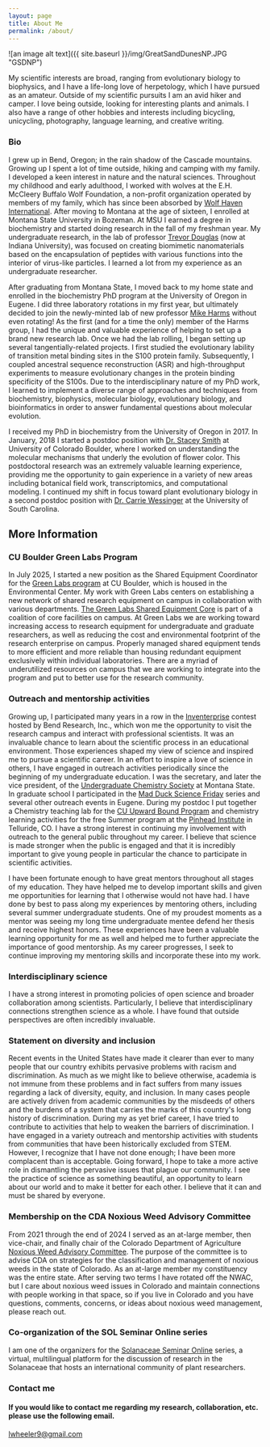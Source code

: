 ```yaml
---
layout: page
title: About Me
permalink: /about/
---
```


![an image alt text]({{ site.baseurl }}/img/GreatSandDunesNP.JPG "GSDNP")

My scientific interests are broad, ranging from evolutionary biology to biophysics, and I have a life-long love of herpetology, which I have pursued as an amateur. Outside of my scientific pursuits I am an avid hiker and camper. I love being outside, looking for interesting plants and animals. I also have a range of other hobbies and interests including bicycling, unicycling, photography, language learning, and creative writing. 

### Bio

I grew up in Bend, Oregon; in the rain shadow of the Cascade mountains. Growing up I spent a lot of time outside, hiking and camping with my family. I developed a keen interest in nature and the natural sciences. Throughout my childhood and early adulthood, I worked with wolves at the E.H. McCleery Buffalo Wolf Foundation, a non-profit organization operated by members of my family, which has since been absorbed by [Wolf Haven International](https://wolfhaven.org/). After moving to Montana at the age of sixteen, I enrolled at Montana State University in Bozeman. At MSU I earned a degree in biochemistry and started doing research in the fall of my freshman year. My undergraduate research, in the lab of professor [Trevor Douglas](https://douglas.lab.indiana.edu/) (now at Indiana University), was focused on creating biomimetic nanomaterials based on the encapsulation of peptides with various functions into the interior of virus-like particles. I learned a lot from my experience as an undergraduate researcher. 

After graduating from Montana State, I moved back to my home state and enrolled in the biochemistry PhD program at the University of Oregon in Eugene. I did three laboratory rotations in my first year, but ultimately decided to join the newly-minted lab of new professor [Mike Harms](https://harmslab.uoregon.edu/) without even rotating! As the first (and for a time the only) member of the Harms group, I had the unique and valuable experience of helping to set up a brand new research lab. Once we had the lab rolling, I began setting up several tangentially-related projects. I first studied the evolutionary lability of transition metal binding sites in the S100 protein family. Subsequently, I coupled ancestral sequence reconstruction (ASR) and high-throughput experiments to measure evolutionary changes in the protein binding specificity of the S100s. Due to the interdisciplinary nature of my PhD work, I learned to implement a diverse range of approaches and techniques from biochemistry, biophysics, molecular biology, evolutionary biology, and bioinformatics in order to answer fundamental questions about molecular evolution. 

I received my PhD in biochemistry from the University of Oregon in 2017. In January, 2018 I started a postdoc position with [Dr. Stacey Smith](https://www.colorado.edu/smithlab/) at University of Colorado Boulder, where I worked on understanding the molecular mechanisms that underly the evolution of flower color. This postdoctoral research was an extremely valuable learning experience, providing me the opportunity to gain experience in a variety of new areas including botanical field work, transcriptomics, and computational modeling. I continued my shift in focus toward plant evolutionary biology in a second postdoc position with [Dr. Carrie Wessinger](https://wessingerlab.github.io/) at the University of South Carolina. 



## More Information

### CU Boulder Green Labs Program 

In July 2025, I started a new position as the Shared Equipment Coordinator for the [Green Labs program](https://www.colorado.edu/ecenter/programs/cu-green-labs-program) at CU Boulder, which is housed in the Environmental Center. My work with Green Labs centers on establishing a new network of shared research equipment on campus in collaboration with various departments. [The Green Labs Shared Equipment Core](https://www.colorado.edu/lab/biocore/) is part of a coalition of core facilities on campus. At Green Labs we are working toward increasing access to research equipment for undergraduate and graduate researchers, as well as reducing the cost and environmental footprint of the research enterprise on campus. Properly managed shared equipment tends to more efficient and more reliable than housing redundant equipment exclusively within individual laboratories. There are a myriad of underutilized resources on campus that we are working to integrate into the program and put to better use for the research community. 


### Outreach and mentorship activities

Growing up, I participated many years in a row in the [Inventerprise](https://or-inventerprise.zfairs.com/?f=e0737ea8-1ba7-4a10-8f75-8c5fff62bfb0) contest hosted by Bend Research, Inc., which won me the opportunity to visit the research campus and interact with professional scientists. It was an invaluable chance to learn about the scientific process in an educational environment. Those experiences shaped my view of science and inspired me to pursue a scientific career. In an effort to inspire a love of science in others, I
have engaged in outreach activities periodically since the beginning of my undergraduate education. 
I was the secretary, and later the vice president, of the [Undergraduate Chemistry Society](http://www.chemistry.montana.edu/undergraduate/society.html) at Montana State. In graduate school I 
participated in the [Mad Duck Science Friday](https://sciencefriday.uoregon.edu/) series and several 
other outreach events in Eugene. During my postdoc I put together a Chemistry teaching lab for the [CU Upward Bound Program](https://www.colorado.edu/precollege/cu-upward-bound-program) and chemistry learning activities for the free Summer program at the [Pinhead Institute](https://www.pinheadinstitute.org/) in Telluride, CO. I have a strong interest in continuing my involvement with outreach to the general public throughout my career. I believe that science is made stronger when the public is engaged and that it is incredibly important to give young people in particular the chance to participate in scientific activities. 

I have been fortunate enough to have great mentors throughout all stages of my education. They have helped me to develop important skills and given me opportunities for learning that I otherwise would not have had. I have done by best to pass along my experiences by mentoring others, including several summer undergraduate students. One of my proudest moments as a mentor was seeing my long time undergraduate mentee defend her thesis and receive highest honors. These experiences have been a valuable learning opportunity for me as well and helped me to further appreciate the importance of good mentorship. As my career progresses, I seek to continue improving my mentoring skills and incorporate these into my work. 

### Interdisciplinary science

I have a strong interest in promoting policies of open science and broader collaboration among scientists. Particularly, I believe that interdisciplinary connections strengthen science as a whole. I have found that outside perspectives are often incredibly invaluable. 

### Statement on diversity and inclusion

Recent events in the United States have made it clearer than ever to many people that our country exhibits pervasive problems with racism and discrimination. As much as we might like to believe otherwise, academia is not immune from these problems and in fact suffers from many issues regarding a lack of diversity, equity, and inclusion. In many cases people are actively driven from academic communities by the misdeeds of others and the burdens of a system that carries the marks of this country's long history of discrimination. During my as yet brief career, I have tried to contribute to activities that help to weaken the barriers of discrimination. I have engaged in a variety outreach and mentorship activities with students from communities that have been historically excluded from STEM. However, I recognize that I have not done enough; I have been more complacent than is acceptable. Going forward, I hope to take a more active role in dismantling the pervasive issues that plague our community. I see the practice of science as something beautiful, an opportunity to learn about our world and to make it better for each other. I believe that it can and must be shared by everyone. 


### Membership on the CDA Noxious Weed Advisory Committee

From 2021 through the end of 2024 I served as an at-large member, then vice-chair, and finally chair of the Colorado Department of Agriculture [Noxious Weed Advisory Committee](https://ag.colorado.gov/conservation/noxious-weeds/advisory-committee). The purpose of the committee is to advise CDA on strategies for the classification and management of noxious weeds in the state of Colorado. As an at-large member my constituency was the entire state. After serving two terms I have rotated off the NWAC, but I care about noxious weed issues in Colorado and maintain connections with people working in that space, so if you live in Colorado and you have questions, comments, concerns, or ideas about noxious weed management, please reach out. 

### Co-organization of the SOL Seminar Online series

I am one of the organizers for the [Solanaceae Seminar Online](https://physaloidseminars.weebly.com/) series, a virtual, multilingual platform for the discussion of research in the Solanaceae that hosts an international community of plant researchers. 


### Contact me

#### If you would like to contact me regarding my research, collaboration, etc. please use the following email. 
[lwheeler9@gmail.com](mailto:email@domain.com)
